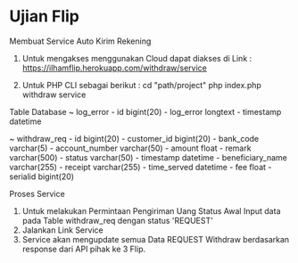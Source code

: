 # Ujian Flip

Membuat Service Auto Kirim Rekening

1. Untuk mengakses menggunakan Cloud dapat diakses di Link :
https://ilhamflip.herokuapp.com/withdraw/service

2. Untuk PHP CLI sebagai berikut :
cd "path/project"
php index.php withdraw service


Table Database
~ log_error
	- id bigint(20)
	- log_error longtext
	- timestamp datetime

~ withdraw_req
	- id bigint(20)
	- customer_id bigint(20)
	- bank_code varchar(5)
	- account_number varchar(50)
	- amount float
	- remark varchar(500)
	- status varchar(50)
	- timestamp datetime
	- beneficiary_name varchar(255)
	- receipt varchar(255)
	- time_served datetime
	- fee float
	- serialid bigint(20)

Proses Service
1. Untuk melakukan Permintaan Pengiriman Uang Status Awal Input data pada Table withdraw_req dengan status 'REQUEST' 
2. Jalankan Link Service
3. Service akan mengupdate semua Data REQUEST Withdraw berdasarkan response dari API pihak ke 3 Flip.

